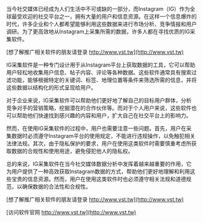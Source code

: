 当今社交媒体已经成为人们生活中不可或缺的一部分，而Instagram（IG）作为全球最受欢迎的社交平台之一，拥有大量的用户和信息资源。在这样一个信息爆炸的时代，许多企业和个人都希望能够利用这些数据来进行市场分析、竞争情报和用户调研。为了更高效地从Instagram上采集所需的数据，许多人都在寻找优质的IG采集软件。

[想了解推广相关软件的朋友请登录 http://www.vst.tw](http://www.vst.tw)

IG采集软件是一种专门设计用于从Instagram平台上获取数据的工具，它可以帮助用户轻松地收集用户信息、帖子内容、评论等各种数据。这些软件通常具有搜索过滤功能，能够根据特定的关键词、标签、地理位置等条件来筛选所需的信息，并将这些数据以结构化的形式呈现给用户。

对于企业来说，IG采集软件可以帮助他们更好地了解自己的目标用户群体，分析竞争对手的营销策略，挖掘潜在的合作伙伴等。而对于个人用户来说，这些软件也可以帮助他们快速找到感兴趣的内容和用户，扩大自己在社交平台上的影响力。

然而，在使用IG采集软件的过程中，用户也需要注意一些问题。首先，用户在采集数据时必须遵守Instagram平台的使用规定，不能进行违规操作，以免触犯相关法律法规。其次，由于隐私保护的要求，用户在使用这类软件时需要慎重考虑所获取数据的合规性和使用用途，避免侵犯他人的隐私权。

总的来说，IG采集软件在当今社交媒体数据分析中发挥着越来越重要的作用，它为用户提供了一种高效获取Instagram数据的方式，帮助他们更好地理解和利用这些宝贵的信息资源。然而，用户在使用这类软件时也必须遵守相关法规和道德规范，以确保数据的合法性和合规性。

[想了解推广相关软件的朋友请登录 http://www.vst.tw](http://www.vst.tw)


[访问软件官网 http://www.vst.tw](http://www.vst.tw)
